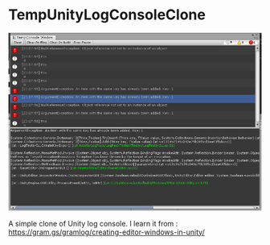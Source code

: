 # TempUnityLogConsoleClone

![TestImg](https://github.com/2C2C2C/TempUnityLogConsoleClone/blob/master/FolderToRemove/pic001.png)

A simple clone of Unity log console.
I learn it from : https://gram.gs/gramlog/creating-editor-windows-in-unity/
